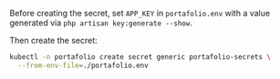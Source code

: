 Before creating the secret, set `APP_KEY` in `portafolio.env` with a value
generated via `php artisan key:generate --show`.

Then create the secret:

```bash
kubectl -n portafolio create secret generic portafolio-secrets \
  --from-env-file=./portafolio.env
```
